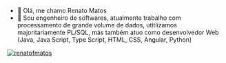 - 👋 Olá, me chamo Renato Matos
- 👀 Sou engenheiro de softwares, atualmente trabalho com processamento de grande volume de dados, utitlizamos majoritariamente PL/SQL, más também atuo como desenvolvedor Web (Java, Java Script, Type Script, HTML, CSS, Angular, Python)

[![renatofmatos](https://github-readme-stats.vercel.app/api/top-langs/?username=renatofmatos&hide=html&layout=compact&theme=default)](https://github.com/anuraghazra/github-readme-stats)
